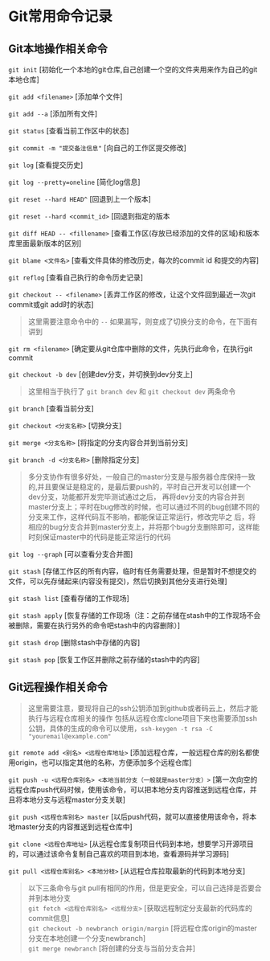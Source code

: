 # Git常用命令记录

## Git本地操作相关命令

 ``` git init ``` [初始化一个本地的git仓库,自己创建一个空的文件夹用来作为自己的git本地仓库]

 ``` git add <filename> ``` [添加单个文件] 
 
 ``` git add --a ``` [添加所有文件]

 ``` git status ``` [查看当前工作区中的状态]

 ``` git commit -m "提交备注信息" ``` [向自己的工作区提交修改]

 ``` git log ``` [查看提交历史]
 
 ``` git log --pretty=oneline ``` [简化log信息]

 ``` git reset --hard HEAD^ ``` [回退到上一个版本]

 ``` git reset --hard <commit_id> ``` [回退到指定的版本
 
 ``` git diff HEAD -- <fillename> ``` [查看工作区(存放已经添加的文件的区域)和版本库里面最新版本的区别]
 
 ``` git blame <文件名> ``` [查看文件具体的修改历史，每次的commit id 和提交的内容]

 ``` git reflog ``` [查看自己执行的命令历史记录]
 
 ``` git checkout -- <filename> ``` [丢弃工作区的修改，让这个文件回到最近一次git commit或git add时的状态]
 
  > 这里需要注意命令中的 ``` -- ``` 如果漏写，则变成了切换分支的命令，在下面有讲到
 
 ``` git rm <filename> ``` [确定要从git仓库中删除的文件，先执行此命令，在执行git commit
 
 ``` git checkout -b dev ``` [创建dev分支，并切换到dev分支上]
 
 > 这里相当于执行了 ``` git branch dev ``` 和 ``` git checkout dev ``` 两条命令
 
 ``` git branch ``` [查看当前分支]
 
 ``` git checkout <分支名称> ``` [切换分支]
 
 ``` git merge <分支名称> ``` [将指定的分支内容合并到当前分支]
 
 ``` git branch -d <分支名称> ``` [删除指定分支]
 
 > 多分支协作有很多好处，一般自己的master分支是与服务器仓库保持一致的,并且要保证是稳定的，是最后要push的，平时自己开发可以创建一个dev分支，功能都开发完毕测试通过之后，
 > 再将dev分支的内容合并到master分支上；平时在bug修改的时候，也可以通过不同的bug创建不同的分支来工作，这样代码互不影响，都能保证正常运行，修改完毕之
 > 后，将相应的bug分支合并到master分支上，并将那个bug分支删除即可，这样能时刻保证master中的代码是能正常运行的代码
 
 ``` git log --graph ``` [可以查看分支合并图]
 
 ``` git stash ``` [存储工作区的所有内容，临时有任务需要处理，但是暂时不想提交的文件，可以先存储起来(内容没有提交)，然后切换到其他分支进行处理]
 
 ``` git stash list ``` [查看存储的工作现场]
 
``` git stash apply ``` [恢复存储的工作现场（注：之前存储在stash中的工作现场不会被删除，需要在执行另外的命令吧stash中的内容删除）]

``` git stash drop ``` [删除stash中存储的内容]

``` git stash pop ``` [恢复工作区并删除之前存储的stash中的内容]
 	
 	
 
## Git远程操作相关命令

 > 这里需要注意，要现将自己的ssh公钥添加到github或者码云上，然后才能执行与远程仓库相关的操作
 > 包括从远程仓库clone项目下来也需要添加ssh公钥，具体的生成的命令可以使用，``` ssh-keygen -t rsa -C "youremail@example.com" ```
 
 ``` git remote add <别名> <远程仓库地址> ``` [添加远程仓库，一般远程仓库的别名都使用origin，也可以指定其他的名称，方便添加多个远程仓库]
 
 ``` git push -u <远程仓库别名> <本地当前分支（一般就是master分支）> ``` [第一次向空的远程仓库push代码时候，使用该命令，可以把本地分支内容推送到远程仓库，并且将本地分支与远程master分支关联]
 
 ``` git push <远程仓库别名> master ``` [以后push代码，就可以直接使用该命令，将本地master分支的内容推送到远程仓库中]
 
 ``` git clone <远程仓库地址> ``` [从远程仓库复制项目代码到本地，想要学习开源项目的，可以通过该命令复制自己喜欢的项目到本地，查看源码并学习源码]
 
 ``` git pull <远程仓库别名> <本地分枝> ``` [从远程仓库拉取最新的代码到本地分支]
 
 > 以下三条命令与git pull有相同的作用，但是更安全，可以自己选择是否要合并到本地分支<br>
 > ``` git fetch <远程仓库别名> <远程分支> ``` [获取远程制定分支最新的代码库的commit信息]<br>
 > ``` git checkout -b newbranch origin/margin ``` [将远程仓库origin的master分支在本地创建一个分支newbranch]<br>
 > ``` git merge newbranch ``` [将创建的分支与当前分支合并]
 
 
 
 

